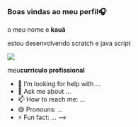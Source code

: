 ### Boas vindas ao meu perfil🎧

o meu nome e **kauã**

estou desenvolvendo scratch e java script

![](https://media.tenor.com/go5H11uCkTkAAAAi/messi-te%C5%9Fekk%C3%BCr-ederiz-png.gif)

meu**curriculo profissional**


- 🤔 I’m looking for help with ...
- 💬 Ask me about ...
- 📫 How to reach me: ...
- 😄 Pronouns: ...
- ⚡ Fun fact: ...
-->
